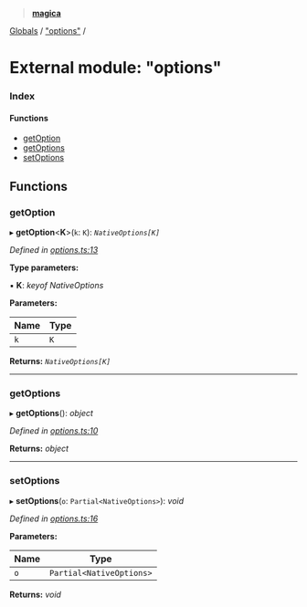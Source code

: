 > **[magica](../README.md)**

[Globals](../README.md) / ["options"](_options_.md) /

# External module: "options"

### Index

#### Functions

* [getOption](_options_.md#getoption)
* [getOptions](_options_.md#getoptions)
* [setOptions](_options_.md#setoptions)

## Functions

###  getOption

▸ **getOption**<**K**>(`k`: `K`): *`NativeOptions[K]`*

*Defined in [options.ts:13](https://github.com/cancerberoSgx/magica/blob/94207d7/src/options.ts#L13)*

**Type parameters:**

▪ **K**: *keyof NativeOptions*

**Parameters:**

Name | Type |
------ | ------ |
`k` | `K` |

**Returns:** *`NativeOptions[K]`*

___

###  getOptions

▸ **getOptions**(): *object*

*Defined in [options.ts:10](https://github.com/cancerberoSgx/magica/blob/94207d7/src/options.ts#L10)*

**Returns:** *object*

___

###  setOptions

▸ **setOptions**(`o`: `Partial<NativeOptions>`): *void*

*Defined in [options.ts:16](https://github.com/cancerberoSgx/magica/blob/94207d7/src/options.ts#L16)*

**Parameters:**

Name | Type |
------ | ------ |
`o` | `Partial<NativeOptions>` |

**Returns:** *void*